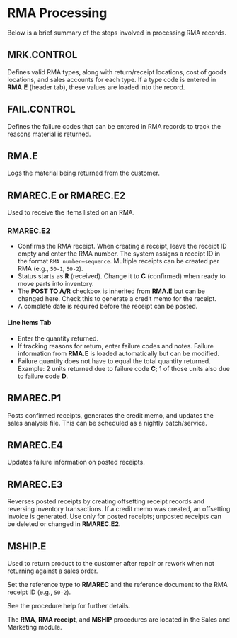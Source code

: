 # RMA Processing

<PageHeader />

Below is a brief summary of the steps involved in processing RMA records.

## MRK.CONTROL
Defines valid RMA types, along with return/receipt locations, cost of goods locations, and sales accounts for each type. If a type code is entered in **RMA.E** (header tab), these values are loaded into the record.

## FAIL.CONTROL
Defines the failure codes that can be entered in RMA records to track the reasons material is returned.

## RMA.E
Logs the material being returned from the customer.

## RMAREC.E or RMAREC.E2
Used to receive the items listed on an RMA.

### RMAREC.E2
* Confirms the RMA receipt. When creating a receipt, leave the receipt ID empty and enter the RMA number. The system assigns a receipt ID in the format `RMA number–sequence`. Multiple receipts can be created per RMA (e.g., `50-1`, `50-2`).
* Status starts as **R** (received). Change it to **C** (confirmed) when ready to move parts into inventory.
* The **POST TO A/R** checkbox is inherited from **RMA.E** but can be changed here. Check this to generate a credit memo for the receipt.
* A complete date is required before the receipt can be posted.

#### Line Items Tab
* Enter the quantity returned.
* If tracking reasons for return, enter failure codes and notes. Failure information from **RMA.E** is loaded automatically but can be modified.
* Failure quantity does not have to equal the total quantity returned.
  Example: 2 units returned due to failure code **C**; 1 of those units also due to failure code **D**.

## RMAREC.P1
Posts confirmed receipts, generates the credit memo, and updates the sales analysis file. This can be scheduled as a nightly batch/service.

## RMAREC.E4
Updates failure information on posted receipts.

## RMAREC.E3
Reverses posted receipts by creating offsetting receipt records and reversing inventory transactions. If a credit memo was created, an offsetting invoice is generated. Use only for posted receipts; unposted receipts can be deleted or changed in **RMAREC.E2**.

## MSHIP.E
Used to return product to the customer after repair or rework when not returning against a sales order.

Set the reference type to **RMAREC** and the reference document to the RMA receipt ID (e.g., `50-2`).

See the procedure help for further details.

The **RMA**, **RMA receipt**, and **MSHIP** procedures are located in the Sales and Marketing module.

<PageFooter />
